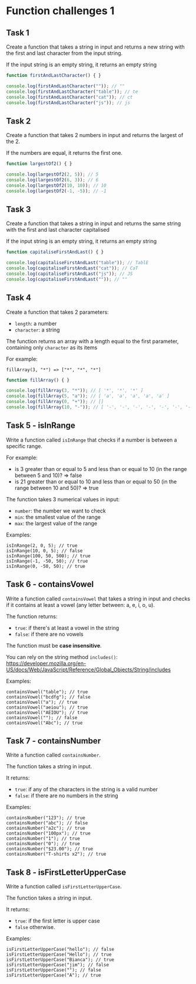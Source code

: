 # Function challenges 1

## Task 1

Create a function that takes a string in input and returns a new string with the first and last character from the input string.

If the input string is an empty string, it returns an empty string


```javascript
function firstAndLastCharacter() { }

console.log(firstAndLastCharacter("")); // ""
console.log(firstAndLastCharacter("table")); // te
console.log(firstAndLastCharacter("cat")); // ct
console.log(firstAndLastCharacter("js")); // js
```

## Task 2

Create a function that takes 2 numbers in input and returns the largest of the 2.

If the numbers are equal, it returns the first one. 


```javascript
function largestOf2() { }

console.log(largestOf2(2, 5)); // 5
console.log(largestOf2(6, 3)); // 6
console.log(largestOf2(10, 10)); // 10
console.log(largestOf2(-1, -5)); // -1
```

## Task 3

Create a function that takes a string in input and returns the same string with the first and last character capitalised

If the input string is an empty string, it returns an empty string


```javascript
function capitaliseFirstAndLast() { }

console.log(capitaliseFirstAndLast("table")); // TablE
console.log(capitaliseFirstAndLast("cat")); // CaT
console.log(capitaliseFirstAndLast("js")); // JS
console.log(capitaliseFirstAndLast("")); // ""
```

## Task 4
 
 Create a function that takes 2 parameters:
 
 - `length`: a number
 - `character`: a string
 
 The function returns an array with a length equal to the first parameter, containing only `character` as its items
 
 For example:
 
 ```plaintext
 fillArray(3, "*") => ["*", "*", "*"]
 ```
 
 

```javascript
function fillArray() { }

console.log(fillArray(3, "*")); // [ '*', '*', '*' ]
console.log(fillArray(5, "a")); // [ 'a', 'a', 'a', 'a', 'a' ]
console.log(fillArray(0, "+")); // [] 
console.log(fillArray(10, "-")); // [ '-', '-', '-', '-', '-', '-', '-', '-', '-', '-' ]
```

## Task 5 - isInRange

Write a function called `isInRange` that checks if a number is between a specific range.

For example: 
- is 3 greater than or equal to 5 and less than or equal to 10 (in the range between 5 and 10)? => false
- is 21 greater than or equal to 10 and less than or equal to 50 (in the range between 10 and 50)? => true 

The function takes 3 numerical values in input:

- `number`: the number we want to check
- `min`: the smallest value of the range
- `max`: the largest value of the range

Examples:
```plaintext
isInRange(2, 0, 5); // true
isInRange(10, 0, 5); // false
isInRange(100, 50, 500); // true
isInRange(-1, -50, 50); // true
isInRange(0, -50, 50); // true
```

## Task 6 - containsVowel

Write a function called `containsVowel` that takes a string in input and checks if it contains at least a vowel (any letter between: a, e, i, o, u). 


The function returns:

- `true`: if there's at least a vowel in the string
- `false`: if there are no vowels 

The function must be **case insensitive**.

You can rely on the string method `includes()`: https://developer.mozilla.org/en-US/docs/Web/JavaScript/Reference/Global_Objects/String/includes


Examples:
```plaintext
containsVowel("table"); // true
containsVowel("bcdfg"); // false
containsVowel("a"); // true
containsVowel("aeiou"); // true
containsVowel("AEIOU"); // true
containsVowel(""); // false
containsVowel("Abc"); // true
```

## Task 7 - containsNumber

Write a function called `containsNumber`.

The function takes a string in input.

It returns:

- `true`: if any of the characters in the string is a valid number
- `false`: if there are no numbers in the string

Examples:
```plaintext
containsNumber("123"); // true
containsNumber("abc"); // false
containsNumber("a2c"); // true
containsNumber("100px"); // true
containsNumber("1"); // true
containsNumber("0"); // true
containsNumber("$23.00"); // true
containsNumber("T-shirts x2"); // true
```

## Task 8 - isFirstLetterUpperCase 

Write a function called `isFirstLetterUpperCase`.

The function takes a string in input.

It returns:

- `true`: if the first letter is upper case
- `false` otherwise.

Examples:
```plaintext
isFirstLetterUpperCase("hello"); // false
isFirstLetterUpperCase("Hello"); // true
isFirstLetterUpperCase("Bianca"); // true
isFirstLetterUpperCase("jim"); // false
isFirstLetterUpperCase(""); // false
isFirstLetterUpperCase("A"); // true
```